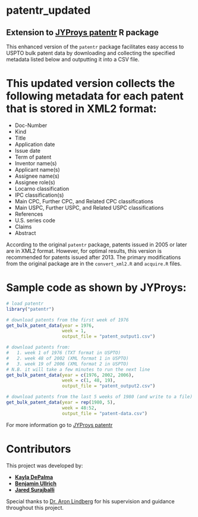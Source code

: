 # patentr_updated

## Extension to [JYProys patentr](https://github.com/JYProjs/patentr) R package 
This enhanced version of the `patentr` package facilitates easy access to USPTO bulk patent data by downloading and collecting the specified metadata listed below and outputting it into a CSV file.

# This updated version collects the following metadata for each patent that is stored in XML2 format:
- Doc-Number
- Kind
- Title
- Application date
- Issue date
- Term of patent
- Inventor name(s)
- Applicant name(s)
- Assignee name(s)
- Assignee role(s)
- Locarno classification
- IPC classification(s)
- Main CPC, Further CPC, and Related CPC classifications
- Main USPC, Further USPC, and Related USPC classifications
- References
- U.S. series code
- Claims
- Abstract

According to the original `patentr` package, patents issued in 2005 or later are in XML2 format. However, for optimal results, this version is recommended for patents issued after 2013. The primary modifications from the original package are in the `convert_xml2.R` and `acquire.R` files.

# Sample code as shown by JYProys:

```R
# load patentr
library("patentr")

# download patents from the first week of 1976
get_bulk_patent_data(year = 1976,
                     week = 1,
                     output_file = "patent_output1.csv")

# download patents from:
#   1. week 1 of 1976 (TXT format in USPTO)
#   2. week 48 of 2002 (XML format 1 in USPTO)
#   3. week 19 of 2006 (XML format 2 in USPTO)
# N.B. it will take a few minutes to run the next line
get_bulk_patent_data(year = c(1976, 2002, 2006),
                     week = c(1, 48, 19),
                     output_file = "patent_output2.csv")

# download patents from the last 5 weeks of 1980 (and write to a file)
get_bulk_patent_data(year = rep(1980, 5),
                     week = 48:52,
                     output_file = "patent-data.csv")
```

For more information go to [JYProys patentr](https://github.com/JYProjs/patentr)

# Contributors

This project was developed by:

- **[Kayla DePalma](https://github.com/kdepalma5)**
- **[Benjamin Ullrich](https://github.com/BenUllrich )**
- **[Jared Surajballi](https://github.com/jsurajba)**

Special thanks to [Dr. Aron Lindberg](https://github.com/aronlindberg) for his supervision and guidance throughout this project.
